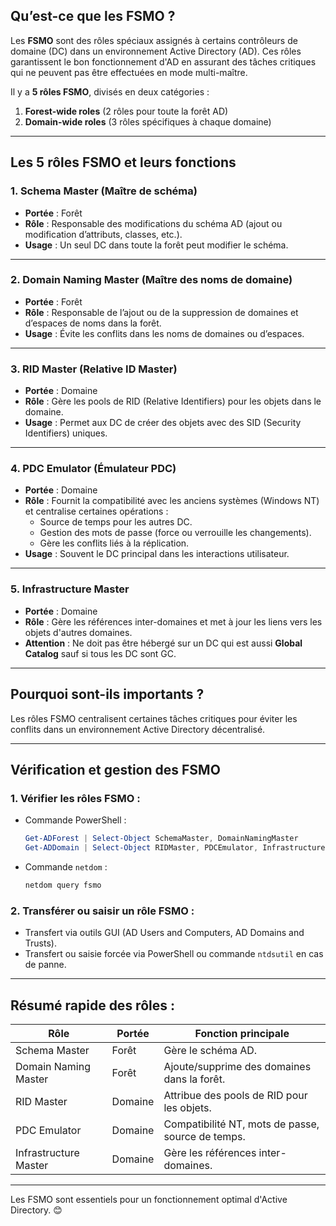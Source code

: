 ## **Qu’est-ce que les FSMO ?**

Les **FSMO** sont des rôles spéciaux assignés à certains contrôleurs de domaine (DC) dans un environnement Active Directory (AD). Ces rôles garantissent le bon fonctionnement d'AD en assurant des tâches critiques qui ne peuvent pas être effectuées en mode multi-maître.

Il y a **5 rôles FSMO**, divisés en deux catégories :  
1. **Forest-wide roles** (2 rôles pour toute la forêt AD)  
2. **Domain-wide roles** (3 rôles spécifiques à chaque domaine)

---

## **Les 5 rôles FSMO et leurs fonctions**

### **1. Schema Master (Maître de schéma)**
- **Portée** : Forêt
- **Rôle** : Responsable des modifications du schéma AD (ajout ou modification d’attributs, classes, etc.).
- **Usage** : Un seul DC dans toute la forêt peut modifier le schéma.

---

### **2. Domain Naming Master (Maître des noms de domaine)**
- **Portée** : Forêt
- **Rôle** : Responsable de l’ajout ou de la suppression de domaines et d’espaces de noms dans la forêt.
- **Usage** : Évite les conflits dans les noms de domaines ou d’espaces.

---

### **3. RID Master (Relative ID Master)**
- **Portée** : Domaine
- **Rôle** : Gère les pools de RID (Relative Identifiers) pour les objets dans le domaine.
- **Usage** : Permet aux DC de créer des objets avec des SID (Security Identifiers) uniques.

---

### **4. PDC Emulator (Émulateur PDC)**
- **Portée** : Domaine
- **Rôle** : Fournit la compatibilité avec les anciens systèmes (Windows NT) et centralise certaines opérations :
  - Source de temps pour les autres DC.
  - Gestion des mots de passe (force ou verrouille les changements).
  - Gère les conflits liés à la réplication.
- **Usage** : Souvent le DC principal dans les interactions utilisateur.

---

### **5. Infrastructure Master**
- **Portée** : Domaine
- **Rôle** : Gère les références inter-domaines et met à jour les liens vers les objets d'autres domaines.
- **Attention** : Ne doit pas être hébergé sur un DC qui est aussi **Global Catalog** sauf si tous les DC sont GC.

---

## **Pourquoi sont-ils importants ?**
Les rôles FSMO centralisent certaines tâches critiques pour éviter les conflits dans un environnement Active Directory décentralisé.

---

## **Vérification et gestion des FSMO**
### **1. Vérifier les rôles FSMO :**
- Commande PowerShell :
  ```powershell
  Get-ADForest | Select-Object SchemaMaster, DomainNamingMaster
  Get-ADDomain | Select-Object RIDMaster, PDCEmulator, InfrastructureMaster
  ```
- Commande `netdom` :
  ```cmd
  netdom query fsmo
  ```

### **2. Transférer ou saisir un rôle FSMO :**
- Transfert via outils GUI (AD Users and Computers, AD Domains and Trusts).
- Transfert ou saisie forcée via PowerShell ou commande `ntdsutil` en cas de panne.

---

## **Résumé rapide des rôles :**
| **Rôle**               | **Portée**  | **Fonction principale**                              |
|------------------------|------------|-----------------------------------------------------|
| Schema Master          | Forêt      | Gère le schéma AD.                                  |
| Domain Naming Master   | Forêt      | Ajoute/supprime des domaines dans la forêt.         |
| RID Master             | Domaine    | Attribue des pools de RID pour les objets.          |
| PDC Emulator           | Domaine    | Compatibilité NT, mots de passe, source de temps.   |
| Infrastructure Master  | Domaine    | Gère les références inter-domaines.                 |

---

Les FSMO sont essentiels pour un fonctionnement optimal d'Active Directory. 😊
